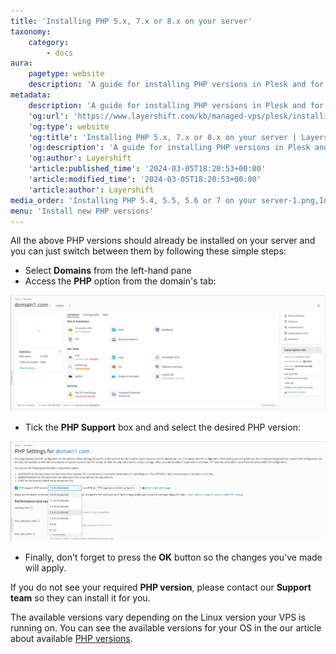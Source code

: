 ```yaml
---
title: 'Installing PHP 5.x, 7.x or 8.x on your server'
taxonomy:
    category:
        - docs
aura:
    pagetype: website
    description: 'A guide for installing PHP versions in Plesk and for changing between versions that are already installed in your Plesk Panel.'
metadata:
    description: 'A guide for installing PHP versions in Plesk and for changing between versions that are already installed in your Plesk Panel.'
    'og:url': 'https://www.layershift.com/kb/managed-vps/plesk/installing-php-5-x-7-x-or-8-x-on-your-server'
    'og:type': website
    'og:title': 'Installing PHP 5.x, 7.x or 8.x on your server | Layershift KB'
    'og:description': 'A guide for installing PHP versions in Plesk and for changing between versions that are already installed in your Plesk Panel.'
    'og:author': Layershift
    'article:published_time': '2024-03-05T18:20:53+00:00'
    'article:modified_time': '2024-03-05T18:20:53+00:00'
    'article:author': Layershift
media_order: 'Installing PHP 5.4, 5.5, 5.6 or 7 on your server-1.png,Installing PHP 5.4, 5.5, 5.6 or 7 on your server-2.png'
menu: 'Install new PHP versions'
---
```


All the above PHP versions should already be installed on your server and you can just switch between them by following these simple steps:

* Select **Domains** from the left-hand pane
* Access the **PHP** option from the domain's tab:

![Installing%20PHP%205.4,%205.5,%205.6%20or%207%20on%20your%20server-1](Installing%20PHP%205.4,%205.5,%205.6%20or%207%20on%20your%20server-1.png "Installing%20PHP%205.4,%205.5,%205.6%20or%207%20on%20your%20server-1")

* Tick the **PHP Support** box and and select the desired PHP version:

![Installing%20PHP%205.4,%205.5,%205.6%20or%207%20on%20your%20server-2](Installing%20PHP%205.4,%205.5,%205.6%20or%207%20on%20your%20server-2.png "Installing%20PHP%205.4,%205.5,%205.6%20or%207%20on%20your%20server-2")

* Finally, don't forget to press the **OK** button so the changes you've made will apply.

If you do not see your required **PHP version**, please contact our **Support team** so they can install it for you.

The available versions vary depending on the Linux version your VPS is running on. You can see the available versions for your OS in the our article about available [PHP versions](../how-to-change-the-php-interpreter-in-plesk).

